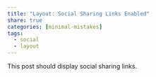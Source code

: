 ```yaml
---
title: "Layout: Social Sharing Links Enabled"
share: true
categories: [minimal-mistakes]
tags:
  - social
  - layout
---
```


This post should display social sharing links.
